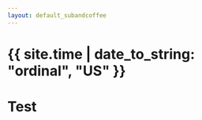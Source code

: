 ```yaml
---
layout: default_subandcoffee
---
```

<h1>{{ site.time | date_to_string: "ordinal", "US" }}<h1>

<script src="http://gist-it.appspot.com/https://github.com/scottscharl/Send_Text_Via_Twilio.py/blob/master/SendText.py"></script>

Test
